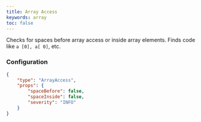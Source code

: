 ```yaml
---
title: Array Access
keywords: array
toc: false
---
```


Checks for spaces before array access or inside array elements. Finds code like `a [0], a[ 0]`, etc.

### Configuration

```json
{
    "type": "ArrayAccess",
    "props": {
        "spaceBefore": false,
		"spaceInside": false,
        "severity": "INFO"
    }
}
```